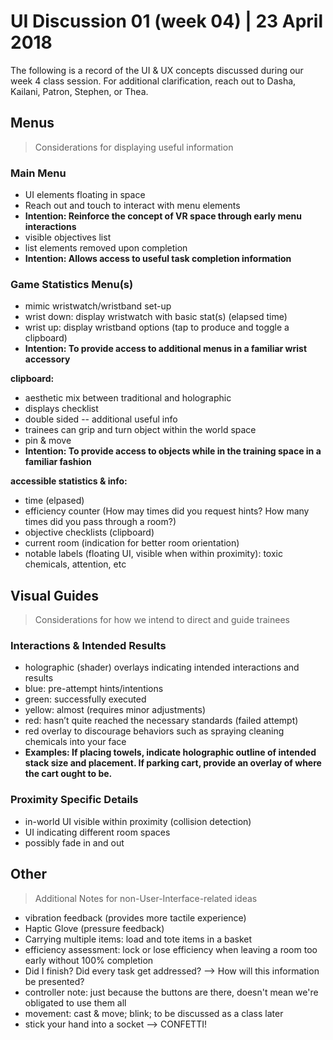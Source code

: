 # UI Discussion 01 (week 04) | 23 April 2018
The following is a record of the UI & UX concepts discussed during our week 4 class session. For additional clarification, reach out to Dasha, Kailani, Patron, Stephen, or Thea.

## Menus
> Considerations for displaying useful information
### Main Menu
* UI elements floating in space
* Reach out and touch to interact with menu elements
* **Intention: Reinforce the concept of VR space through early menu interactions**
* visible objectives list
* list elements removed upon completion
* **Intention: Allows access to useful task completion information**

### Game Statistics Menu(s)
* mimic wristwatch/wristband set-up
* wrist down: display wristwatch with basic stat(s) (elapsed time)
* wrist up: display wristband options (tap to produce and toggle a clipboard)
* **Intention: To provide access to additional menus in a familiar wrist accessory**

**clipboard:**
* aesthetic mix between traditional and holographic
* displays checklist
* double sided -- additional useful info
* trainees can grip and turn object within the world space
* pin & move
* **Intention: To provide access to objects while in the training space in a familiar fashion**

**accessible statistics & info:**
* time (elpased)
* efficiency counter (How may times did you request hints? How many times did you pass through a room?)
* objective checklists (clipboard)
* current room (indication for better room orientation)
* notable labels (floating UI, visible when within proximity): toxic chemicals, attention, etc

## Visual Guides
> Considerations for how we intend to direct and guide trainees
### Interactions & Intended Results
* holographic (shader) overlays indicating intended interactions and results
* blue: pre-attempt hints/intentions
* green: successfully executed
* yellow: almost (requires minor adjustments)
* red: hasn’t quite reached the necessary standards (failed attempt)
* red overlay to discourage behaviors such as spraying cleaning chemicals into your face
* **Examples: If placing towels, indicate holographic outline of intended stack size and placement. If parking cart, provide an overlay of where the cart ought to be.**

### Proximity Specific Details
* in-world UI visible within proximity (collision detection)
* UI indicating different room spaces
* possibly fade in and out

## Other
> Additional Notes for non-User-Interface-related ideas
* vibration feedback (provides more tactile experience)
* Haptic Glove (pressure feedback)
* Carrying multiple items: load and tote items in a basket
* efficiency assessment: lock or lose efficiency when leaving a room too early without 100% completion
* Did I finish? Did every task get addressed? --> How will this information be presented?
* controller note: just because the buttons are there, doesn't mean we're obligated to use them all
* movement: cast & move; blink; to be discussed as a class later
* stick your hand into a socket --> CONFETTI!
